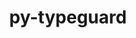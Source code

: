 ---
title: "py-typeguard"
layout: cache
categories: [package, develop-2023-09-03]
meta: {"versions": ["2.13.3"], "compilers": ["gcc@=11.1.0", "oneapi@=2023.2.0"], "oss": ["ubuntu20.04"], "platforms": ["linux"], "targets": ["ppc64le", "x86_64", "x86_64_v3"], "stacks": ["e4s", "e4s-oneapi", "e4s-power", "root"], "num_specs": 3, "num_specs_by_stack": {"e4s-power": 1, "root": 3, "e4s-oneapi": 1, "e4s": 1}}
spec_details: [{"hash": "3wo4dhryvbfldo72qtcmjezmptia7bc6", "compiler": "gcc@=11.1.0", "versions": ["2.13.3"], "os": "ubuntu20.04", "platform": "linux", "target": "ppc64le", "variants": ["build_system=python_pip"], "stacks": ["e4s-power", "root"], "size": "-", "tarball": "https://binaries.spack.io/releases/develop-2023-09-03/build_cache/linux-ubuntu20.04-ppc64le/gcc-11.1.0/py-typeguard-2.13.3/linux-ubuntu20.04-ppc64le-gcc-11.1.0-py-typeguard-2.13.3-3wo4dhryvbfldo72qtcmjezmptia7bc6.spack"}, {"hash": "g47evd3ezvseut4xvesiqz5ichlmwnc7", "compiler": "oneapi@=2023.2.0", "versions": ["2.13.3"], "os": "ubuntu20.04", "platform": "linux", "target": "x86_64", "variants": ["build_system=python_pip"], "stacks": ["e4s-oneapi", "root"], "size": "-", "tarball": "https://binaries.spack.io/releases/develop-2023-09-03/build_cache/linux-ubuntu20.04-x86_64/oneapi-2023.2.0/py-typeguard-2.13.3/linux-ubuntu20.04-x86_64-oneapi-2023.2.0-py-typeguard-2.13.3-g47evd3ezvseut4xvesiqz5ichlmwnc7.spack"}, {"hash": "dcy3rvsz6ljnrhu7cvpc5ijgbu5kctes", "compiler": "gcc@=11.1.0", "versions": ["2.13.3"], "os": "ubuntu20.04", "platform": "linux", "target": "x86_64_v3", "variants": ["build_system=python_pip"], "stacks": ["e4s", "root"], "size": "-", "tarball": "https://binaries.spack.io/releases/develop-2023-09-03/build_cache/linux-ubuntu20.04-x86_64_v3/gcc-11.1.0/py-typeguard-2.13.3/linux-ubuntu20.04-x86_64_v3-gcc-11.1.0-py-typeguard-2.13.3-dcy3rvsz6ljnrhu7cvpc5ijgbu5kctes.spack"}]
---